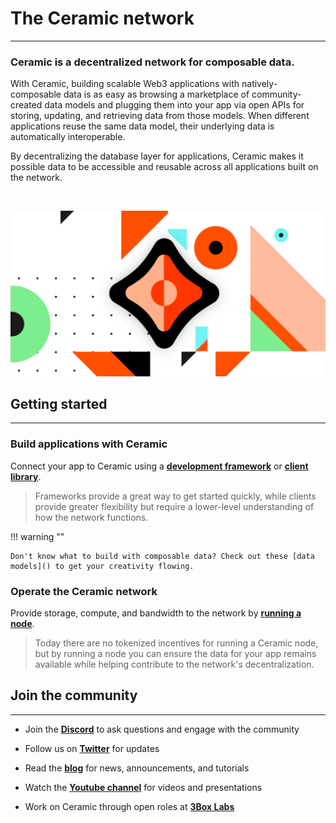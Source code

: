 # **The Ceramic network**

---

### **Ceramic is a decentralized network for composable data.**

With Ceramic, building scalable Web3 applications with natively-composable data is as easy as browsing a marketplace of community-created data models and plugging them into your app via open APIs for storing, updating, and retrieving data from those models. When different applications reuse the same data model, their underlying data is automatically interoperable.

By decentralizing the database layer for applications, Ceramic makes it possible data to be accessible and reusable across all applications built on the network.

</br>

![](../images/image-ceramic-opengraph.png)

## **Getting started**

---

### **Build applications with Ceramic**

Connect your app to Ceramic using a [**development framework**](../../tools/self-id/overview/) or [**client library**](../../reference/core-clients/ceramic-http/).

> Frameworks provide a great way to get started quickly, while clients provide greater flexibility but require a lower-level understanding of how the network functions.

!!! warning ""

    Don't know what to build with composable data? Check out these [data models]() to get your creativity flowing.

### **Operate the Ceramic network**

Provide storage, compute, and bandwidth to the network by [**running a node**](../run/nodes/nodes.md).

> Today there are no tokenized incentives for running a Ceramic node, but by running a node you can ensure the data for your app remains available while helping contribute to the network's decentralization.

## **Join the community**

---

- Join the [**Discord**](https://chat.ceramic.network) to ask questions and engage with the community

- Follow us on [**Twitter**](https://twitter.com/ceramicnetwork) for updates

- Read the [**blog**](https://blog.ceramic.network) for news, announcements, and tutorials

- Watch the [**Youtube channel**](https://www.youtube.com/channel/UCgCLq5dx7sX-yUrrEbtYqVw) for videos and presentations

- Work on Ceramic through open roles at [**3Box Labs**](https://www.keyvalues.com/3box-labs)
